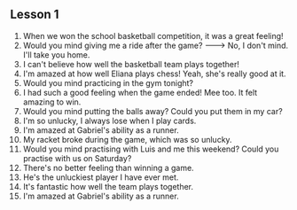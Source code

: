 ## Lesson 1

1. When we won the school basketball competition, it was a great feeling!
2. Would you mind giving me a ride after the game? ---> No, I don't mind. I'll take you home.
3. I can't believe how well  the basketball team plays together!
4. I'm amazed at how well Eliana plays chess! Yeah, she's really good at it.
5. Would you mind practicing in the gym tonight?
6. I had such a good feeling when the game ended! Mee too. It felt amazing to win.
7. Would you mind putting  the balls away? Could you put  them in my car?
8. I'm so unlucky, I always lose when I play cards.
9. I'm amazed at Gabriel's ability as a runner.
10. My racket broke during the game, which was so  unlucky.
11. Would you mind practising with Luis and me this weekend? Could you practise with us on Saturday?
12. There's no better feeling than winning a game.
13. He's the unluckiest player I have ever met.
14. It's fantastic how well the team plays together.
15. I'm amazed at Gabriel's ability as a runner.

